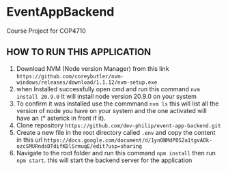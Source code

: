 # EventAppBackend

Course Project for COP4710

## HOW TO RUN THIS APPLICATION

1. Download NVM (Node version Manager) from this link `https://github.com/coreybutler/nvm-windows/releases/download/1.1.12/nvm-setup.exe`
2. when Installed successfully open cmd and run this command `nvm install 20.9.0` It will install node version 20.9.0 on your system
3. To confirm it was installed use the commmand `nvm ls` this will list all the version of node you have on your system and the one activated will have an (\* asterick in front if it).
4. Clone repository `https://github.com/dev-philip/event-app-backend.git`
5. Create a new file in the root directory called `.env` and copy the content in this url `https://docs.google.com/document/d/1ynONMdP0S2a1tgvAOk-ozcSMURndsDTdifKDlSrmuqE/edit?usp=sharing`
6. Navigate to the root folder and run this command `npm install` then run `npm start`. this will start the backend server for the application
